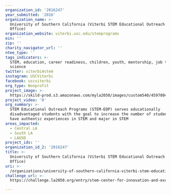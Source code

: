 ```yaml
---
organization_id: '2016247'
year_submitted: '2016'
organization_name: >-
  University of Southern California (Viterbi STEM Educational Outreach Programs
  Office)
organization_website: viterbi.usc.edu/stemprograms
ein: ''
zip: ''
charity_navigator_url: ''
ntee_type: ''
tags_indicators: >-
  STEM, education, career readiness, children, youth, mentorship, job training,
  science
twitter: viterbi4stem
instagram: USCViterbi
facebook: uscviterbi
org_type: Nonprofit
project_image: >-
  https://skild-prod.s3.amazonaws.com/myla2050/images/custom540/4597804105741-team91.jpg
project_video: '0'
org_summary: >-
  STEM Educational Outreach Programs (STEM-EOP) serves educationally
  disadvantaged students with the goal to increase the number of students who
  have authentic experiences in STEM and major in STEM
areas_impacted:
  - Central LA
  - South LA
  - LAUSD
project_ids: ''
organization_id_2: '2016247'
title: >-
  University of Southern California (Viterbi STEM Educational Outreach Programs
  Office)
uri: >-
  /organizations/university-of-southern-california-viterbi-stem-educational-outreach-programs-office/
challenge_url: >-
  https://challenge.la2050.org/entry/stem-center-for-innovation-and-excellence-scie

---
```

